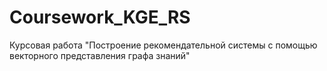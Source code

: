 # Coursework_KGE_RS
Курсовая работа "Построение рекомендательной системы с помощью векторного представления графа знаний"
